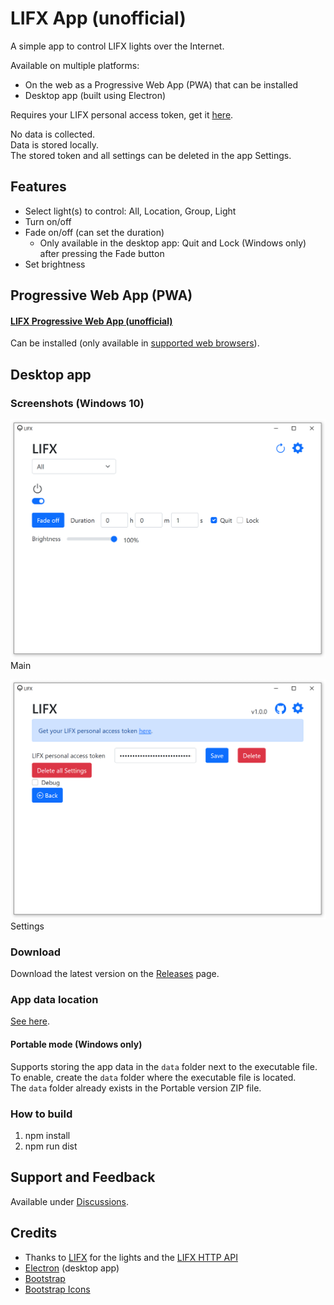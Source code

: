 # LIFX App (unofficial)

A simple app to control LIFX lights over the Internet.

Available on multiple platforms:
- On the web as a Progressive Web App (PWA) that can be installed
- Desktop app (built using Electron)

Requires your LIFX personal access token, get it [here](https://cloud.lifx.com/).

No data is collected.\
Data is stored locally.\
The stored token and all settings can be deleted in the app Settings.

## Features
- Select light(s) to control: All, Location, Group, Light
- Turn on/off
- Fade on/off (can set the duration)
  - Only available in the desktop app: Quit and Lock (Windows only) after pressing the Fade button
- Set brightness

## Progressive Web App (PWA)
#### [LIFX Progressive Web App (unofficial)](https://adam777z.github.io/lifx/)

Can be installed (only available in [supported web browsers](https://caniuse.com/web-app-manifest)).

## Desktop app
### Screenshots (Windows 10)
![Screenshot of Main](screenshots/desktop-app-main-windows-10.png)\
Main

![Screenshot of Settings](screenshots/desktop-app-settings-windows-10.png)\
Settings

### Download
Download the latest version on the [Releases](https://github.com/Adam777Z/lifx/releases/latest) page.

### App data location
[See here](https://www.electronjs.org/docs/latest/api/app/#appgetpathname).

#### Portable mode (Windows only)
Supports storing the app data in the `data` folder next to the executable file.\
To enable, create the `data` folder where the executable file is located.\
The `data` folder already exists in the Portable version ZIP file.

### How to build
1. npm install
2. npm run dist

## Support and Feedback
Available under [Discussions](https://github.com/Adam777Z/lifx/discussions).

## Credits
- Thanks to [LIFX](https://www.lifx.com/) for the lights and the [LIFX HTTP API](https://api.developer.lifx.com/)
- [Electron](https://www.electronjs.org/) (desktop app)
- [Bootstrap](https://getbootstrap.com/)
- [Bootstrap Icons](https://icons.getbootstrap.com/)